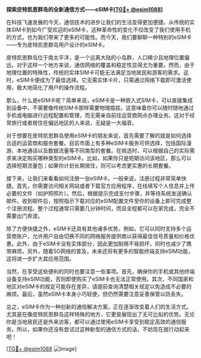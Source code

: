 **探索皮特凯恩群岛的全新通信方式——eSIM卡[[TG💪+ @esim1088](https://t.me/s/esim1088)]**

在科技飞速发展的今天，通信技术的进步让我们的生活变得更加便捷。从传统的实体SIM卡到如今广受欢迎的eSIM卡，这种革命性的变化不仅改变了我们使用手机的方式，也为我们带来了更多的可能性。而今天，我们要聊聊一种特别的eSIM卡——专为皮特凯恩群岛用户设计的eSIM卡。

皮特凯恩群岛位于南太平洋，是一个远离大陆的小岛群，人口稀少且地理位置偏远。对于这样一个地方来说，通信网络的覆盖和稳定性显得尤为重要。然而，由于地理位置的特殊性，传统的实体SIM卡可能无法满足当地居民和游客的需求。这时，eSIM卡便成为了最佳选择。它无需实体卡片，只需通过网络下载即可激活使用，极大地简化了用户的操作流程。

那么，什么是eSIM卡呢？简单来说，eSIM卡是一种嵌入式SIM卡，可以直接集成到设备中，不需要像传统SIM卡那样需要物理插拔。这意味着你可以随时随地通过手机或电脑进行远程配置和管理，而无需亲自前往运营商网点办理业务。这对于经常旅行或者居住在偏远地区的人来说，无疑是一大福音。

对于想要在皮特凯恩群岛使用eSIM卡的朋友来说，首先需要了解的就是如何选择合适的运营商和服务套餐。目前市面上有多种eSIM卡服务可供选择，包括国际漫游、本地通话以及数据流量等不同类型的套餐。在挑选时，可以根据自己的实际需求来决定购买哪种类型的eSIM卡。比如，如果你只是短期访问该地区，那么可以选择短期流量包；如果你计划长期居住，则可以考虑更实惠的长期套餐。

接下来，让我们来看看如何注册一张eSIM卡。一般来说，注册过程非常简单快捷。首先，你需要访问相关网站或者下载官方应用程序，在线填写个人信息并上传必要的文件（如护照照片）。然后，根据提示完成支付步骤，并等待系统发送确认邮件。收到邮件后，按照指示下载对应的eSIM配置文件至你的设备上即可完成整个注册流程。整个过程通常只需要几分钟时间，而且全程都可以在家完成，完全不需要出门奔波。

除了方便快捷之外，eSIM卡还具有其他诸多优势。例如，它可以同时支持多个运营商账户，允许用户自由切换不同的网络服务提供商以获得最佳信号质量和价格优惠。此外，由于eSIM卡没有实体部分，因此更加耐用不易损坏，同时也减少了携带麻烦。另外，随着5G网络的普及，未来还将有更多的智能终端支持eSIM功能，这将进一步扩大其应用范围。

当然，在享受这些便利的同时也要注意一些事项。首先，确保你的手机或其他终端设备支持eSIM功能，否则即使购买了eSIM卡也无法正常使用。其次，不同国家和地区对eSIM卡的规定可能存在差异，请提前查询清楚相关规定以免造成不必要的麻烦。最后，虽然eSIM卡本身小巧轻便，但仍然需要注意妥善保管以防丢失。

总之，eSIM卡作为一种创新的通信解决方案，正在逐渐改变着人们的生活方式。尤其是在像皮特凯恩群岛这样特殊的地方，它更是展现出了无可比拟的优势。无论你是当地居民还是外来访客，都可以通过使用eSIM卡享受到稳定高效的通信服务。所以，如果你还没有尝试过这种新型的通信方式的话，不妨现在就行动起来吧！

[[TG💪+ @esim1088](https://t.me/s/esim1088) ![Image](https://i.postimg.cc/4NQfJmqS/Snipaste-2025-05-13-00-14-12.png)]